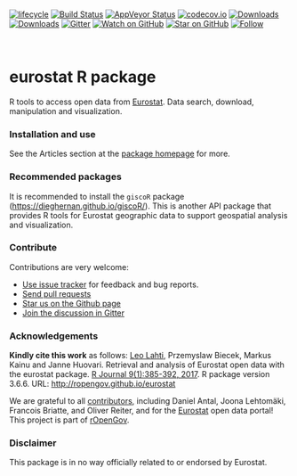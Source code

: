 <br>

<!--[![license](https://img.shields.io/github/license/mashape/apistatus.svg)]()-->
<!--[![DOI](https://zenodo.org/badge/DOI/10.5281/zenodo.399279.svg)](https://doi.org/10.5281/zenodo.399279)-->
<!--[![PRs Welcome][prs-badge]][prs]-->
<!--[![Code of Conduct][coc-badge]][coc]-->

[![lifecycle](https://img.shields.io/badge/lifecycle-stable-brightgreen.svg)](https://www.tidyverse.org/lifecycle/#stable)
[![Build
Status](https://travis-ci.org/rOpenGov/eurostat.svg?branch=master)](https://travis-ci.org/rOpenGov/eurostat)
[![AppVeyor
Status](https://ci.appveyor.com/api/projects/status/github/rOpenGov/eurostat?branch=master&svg=true)](https://ci.appveyor.com/project/rOpenGov/eurostat)
[![codecov.io](https://codecov.io/github/rOpenGov/eurostat/coverage.svg?branch=master)](https://codecov.io/github/rOpenGov/eurostat?branch=master)
[![Downloads](http://cranlogs.r-pkg.org/badges/grand-total/eurostat)](https://cran.r-project.org/package=eurostat)
[![Downloads](http://cranlogs.r-pkg.org/badges/eurostat)](https://cran.r-project.org/package=eurostat)
[![Gitter](https://badges.gitter.im/rOpenGov/eurostat.svg)](https://gitter.im/rOpenGov/eurostat?utm_source=badge&utm_medium=badge&utm_campaign=pr-badge)
[![Watch on
GitHub](https://img.shields.io/github/watchers/ropengov/eurostat.svg?style=social)](https://github.com/ropengov/eurostat/watchers)
[![Star on
GitHub](https://img.shields.io/github/stars/ropengov/eurostat.svg?style=social)](https://github.com/ropengov/eurostat/stargazers)
[![Follow](https://img.shields.io/twitter/follow/ropengov.svg?style=social)](https://twitter.com/intent/follow?screen_name=ropengov)

<!--[![Contributors](https://img.shields.io/github/contributors/cdnjs/cdnjs.svg?style=flat-square)](#contributors)-->
<!--[![License](https://img.shields.io/pypi/l/Django.svg)](https://opensource.org/licenses/BSD-2-Clause)-->
<!--[![Stories in Ready](http://badge.waffle.io/ropengov/eurostat.png?label=TODO)](http://waffle.io/ropengov/eurostat)-->
<!--[![CRAN version](http://www.r-pkg.org/badges/version/eurostat)](https://cran.r-project.org/package=eurostat)-->

<br>

eurostat R package
==================

<!-- README.md is generated from README.Rmd. Please edit that file -->

R tools to access open data from
[Eurostat](http://ec.europa.eu/eurostat). Data search, download,
manipulation and visualization.

### Installation and use

See the Articles section at the [package
homepage](http://ropengov.github.io/eurostat) for more.

### Recommended packages

It is recommended to install the `giscoR` package
(<a href="https://dieghernan.github.io/giscoR/" class="uri">https://dieghernan.github.io/giscoR/</a>).
This is another API package that provides R tools for Eurostat
geographic data to support geospatial analysis and visualization.

### Contribute

Contributions are very welcome:

-   [Use issue tracker](https://github.com/ropengov/eurostat/issues) for
    feedback and bug reports.
-   [Send pull requests](https://github.com/ropengov/eurostat/)
-   [Star us on the Github page](https://github.com/ropengov/eurostat)
-   [Join the discussion in Gitter](https://gitter.im/rOpenGov/eurostat)

### Acknowledgements

**Kindly cite this work** as follows: [Leo
Lahti](https://github.com/antagomir), Przemyslaw Biecek, Markus Kainu
and Janne Huovari. Retrieval and analysis of Eurostat open data with the
eurostat package. [R Journal 9(1):385-392,
2017](https://journal.r-project.org/archive/2017/RJ-2017-019/index.html).
R package version 3.6.6. URL: <http://ropengov.github.io/eurostat>

We are grateful to all
[contributors](https://github.com/rOpenGov/eurostat/graphs/contributors),
including Daniel Antal, Joona Lehtomäki, Francois Briatte, and Oliver
Reiter, and for the [Eurostat](https://ec.europa.eu/eurostat/) open data
portal! This project is part of [rOpenGov](http://ropengov.github.io).

### Disclaimer

This package is in no way officially related to or endorsed by Eurostat.
